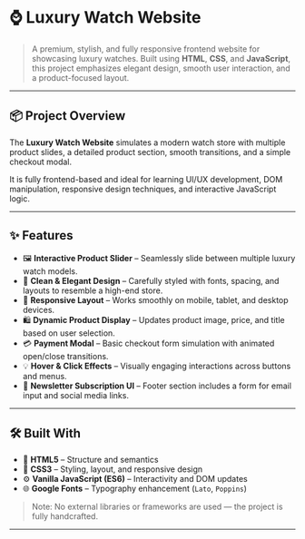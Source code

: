 # ⌚ Luxury Watch Website

> A premium, stylish, and fully responsive frontend website for showcasing luxury watches. Built using **HTML**, **CSS**, and **JavaScript**, this project emphasizes elegant design, smooth user interaction, and a product-focused layout.

---

## 📦 Project Overview

The **Luxury Watch Website** simulates a modern watch store with multiple product slides, a detailed product section, smooth transitions, and a simple checkout modal.

It is fully frontend-based and ideal for learning UI/UX development, DOM manipulation, responsive design techniques, and interactive JavaScript logic.

---

## ✨ Features

- 🖼️ **Interactive Product Slider** – Seamlessly slide between multiple luxury watch models.
- 🎨 **Clean & Elegant Design** – Carefully styled with fonts, spacing, and layouts to resemble a high-end store.
- 📱 **Responsive Layout** – Works smoothly on mobile, tablet, and desktop devices.
- 🛍️ **Dynamic Product Display** – Updates product image, price, and title based on user selection.
- 💳 **Payment Modal** – Basic checkout form simulation with animated open/close transitions.
- 💡 **Hover & Click Effects** – Visually engaging interactions across buttons and menus.
- 📩 **Newsletter Subscription UI** – Footer section includes a form for email input and social media links.

---

## 🛠️ Built With

- 🧱 **HTML5** – Structure and semantics  
- 🎨 **CSS3** – Styling, layout, and responsive design  
- ⚙️ **Vanilla JavaScript (ES6)** – Interactivity and DOM updates  
- 🌐 **Google Fonts** – Typography enhancement (`Lato`, `Poppins`)  

> Note: No external libraries or frameworks are used — the project is fully handcrafted.

---


